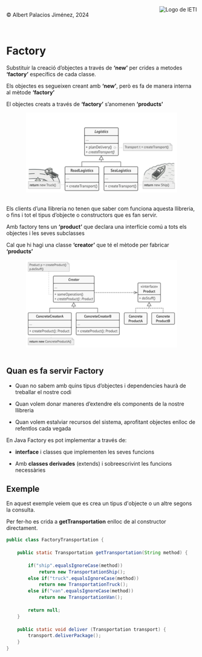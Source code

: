 <div style="display: flex; width: 100%;">
    <div style="flex: 1; padding: 0px;">
        <p>© Albert Palacios Jiménez, 2024</p>
    </div>
    <div style="flex: 1; padding: 0px; text-align: right;">
        <img src="./assets/ieti.png" height="32" alt="Logo de IETI" style="max-height: 32px;">
    </div>
</div>
<br/>

# Factory

Substituir la creació d’objectes a través de **‘new’** per crides a metodes **‘factory’** específics de cada classe.

Els objectes es segueixen creant amb **‘new’**, però es fa de manera interna al mètode **‘factory’**

El objectes creats a través de **‘factory’** s’anomenen **‘products’**

<center>
<img src="./assets/factory0.png" style="max-width: 90%; width: 400px; max-height: 400px;" alt="">
<br/>
</center>
<br/>

Els clients d’una llibreria no tenen que saber com funciona aquesta llibreria, o fins i tot el tipus d’objecte o constructors que es fan servir.

Amb factory tens un **‘product’** que declara una interfície comú a tots els objectes i les seves subclasses

Cal que hi hagi una classe **‘creator’** que té el mètode per fabricar **‘products’**

<center>
<img src="./assets/factory1.png" style="max-width: 90%; width: 400px; max-height: 400px;" alt="">
<br/>
</center>
<br/>

## Quan es fa servir Factory

- Quan no sabem amb quins tipus d’objectes i dependencies haurà de treballar el nostre codi

- Quan volem donar maneres d’extendre els components de la nostre llibreria

- Quan volem estalviar recursos del sistema, aprofitant objectes enlloc de refentlos cada vegada

En Java Factory es pot implementar a través de:

- **interface** i classes que implementen les seves funcions

- Amb **classes derivades** (extends) i sobreescrivint les funcions necessàries

## Exemple

En aquest exemple veiem que es crea un tipus d'objecte o un altre segons la consulta.

Per fer-ho es crida a **getTransportation** enlloc de al constructor directament.

```java
public class FactoryTransportation {

    public static Transportation getTransportation(String method) {

		if("ship".equalsIgnoreCase(method)) 
            return new TransportationShip();
		else if("truck".equalsIgnoreCase(method)) 
            return new TransportationTruck();
        else if("van".equalsIgnoreCase(method)) 
            return new TransportationVan();

        return null;
	}

    public static void deliver (Transportation transport) {
        transport.deliverPackage();
    }
}
```